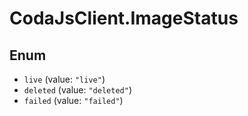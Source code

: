 # CodaJsClient.ImageStatus

## Enum

* `live` (value: `"live"`)
* `deleted` (value: `"deleted"`)
* `failed` (value: `"failed"`)
